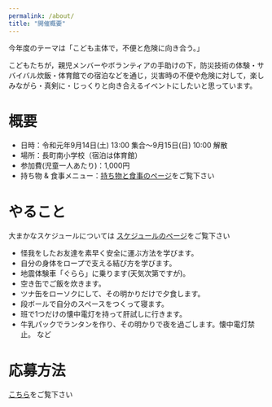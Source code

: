 ```yaml
---
permalink: /about/
title: "開催概要"
---
```

今年度のテーマは「こども主体で，不便と危険に向き合う。」

こどもたちが，親児メンバーやボランティアの手助けの下，防災技術の体験・サバイバル炊飯・体育館での宿泊などを通じ，災害時の不便や危険に対して，楽しみながら・真剣に・じっくりと向き合えるイベントにしたいと思っています。

# 概要
- 日時：令和元年9月14日(土) 13:00 集合〜9月15日(日) 10:00 解散
- 場所：長町南小学校（宿泊は体育館）
- 参加費(児童一人あたり)：1,000円
- 持ち物 & 食事メニュー：[持ち物と食事のページ](/bsc2019/items_meal/)をご覧下さい

# やること
大まかなスケジュールについては [スケジュールのページ](/bsc2019/agenda/)をご覧下さい
- 怪我をしたお友達を素早く安全に運ぶ方法を学びます。
- 自分の身体をロープで支える結び方を学びます。
- 地震体験車「ぐらら」に乗ります(天気次第ですが)。
- 空き缶でご飯を炊きます。
- ツナ缶をローソクにして、その明かりだけで夕食します。
- 段ボールで自分のスペースをつくって寝ます。
- 班で1つだけの懐中電灯を持って肝試しに行きます。
- 牛乳パックでランタンを作り、その明かりで夜を過ごします。懐中電灯禁止。
など

# 応募方法
[こちら](https://n-minami2014.github.io/bsc2019/application/)をご覧下さい
